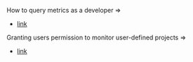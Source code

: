 How to query metrics as a developer =>
  * [link](https://docs.openshift.com/container-platform/4.17/observability/monitoring/managing-metrics.html#querying-metrics-for-user-defined-projects-as-a-developer_managing-metrics)

Granting users permission to monitor user-defined projects =>
  * [link](https://docs.openshift.com/container-platform/4.17/observability/monitoring/enabling-monitoring-for-user-defined-projects.html#granting-users-permission-to-monitor-user-defined-projects_enabling-monitoring-for-user-defined-projects)